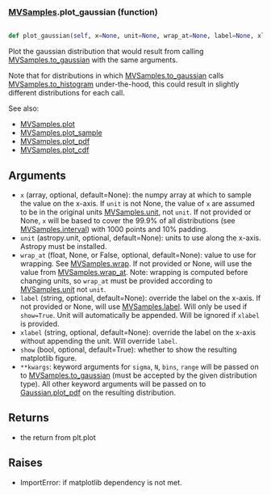 ### [MVSamples](MVSamples.md).plot_gaussian (function)


```py

def plot_gaussian(self, x=None, unit=None, wrap_at=None, label=None, xlabel=None, show=False, **kwargs)

```



Plot the gaussian distribution that would result from calling
[MVSamples.to_gaussian](MVSamples.to_gaussian.md) with the same arguments.

Note that for distributions in which [MVSamples.to_gaussian](MVSamples.to_gaussian.md) calls
[MVSamples.to_histogram](MVSamples.to_histogram.md) under-the-hood, this could result in slightly
different distributions for each call.

See also:

* [MVSamples.plot](MVSamples.plot.md)
* [MVSamples.plot_sample](MVSamples.plot_sample.md)
* [MVSamples.plot_pdf](MVSamples.plot_pdf.md)
* [MVSamples.plot_cdf](MVSamples.plot_cdf.md)

Arguments
-----------
* `x` (array, optional, default=None): the numpy array at which to
    sample the value on the x-axis.  If `unit` is not None, the value
    of `x` are assumed to be in the original units [MVSamples.unit](MVSamples.unit.md),
    not `unit`.  If not provided or None, `x` will be based to cover
    the 99.9% of all distributions (see [MVSamples.interval](MVSamples.interval.md)) with 1000
    points and 10% padding.
* `unit` (astropy.unit, optional, default=None): units to use along
    the x-axis.  Astropy must be installed.
* `wrap_at` (float, None, or False, optional, default=None): value to
    use for wrapping.  See [MVSamples.wrap](MVSamples.wrap.md).  If not provided or None,
    will use the value from [MVSamples.wrap_at](MVSamples.wrap_at.md).  Note: wrapping is
    computed before changing units, so `wrap_at` must be provided
    according to [MVSamples.unit](MVSamples.unit.md) not `unit`.
* `label` (string, optional, default=None): override the label on the
    x-axis.  If not provided or None, will use [MVSamples.label](MVSamples.label.md).  Will
    only be used if `show=True`.  Unit will automatically be appended.
    Will be ignored if `xlabel` is provided.
* `xlabel` (string, optional, default=None): override the label on the
    x-axis without appending the unit.  Will override `label`.
* `show` (bool, optional, default=True): whether to show the resulting
    matplotlib figure.
* `**kwargs`: keyword arguments for `sigma`, `N`, `bins`, `range` will
    be passed on to [MVSamples.to_gaussian](MVSamples.to_gaussian.md) (must be accepted by the
    given distribution type).  All other keyword arguments will be passed
    on to [Gaussian.plot_pdf](Gaussian.plot_pdf.md) on the resulting distribution.

Returns
--------
* the return from plt.plot

Raises
--------
* ImportError: if matplotlib dependency is not met.

